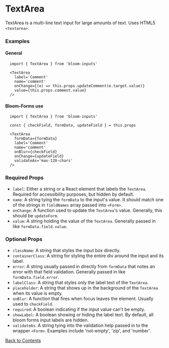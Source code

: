 # TextArea

TextArea is a multi-line text input for large amounts of text. Uses HTML5 `<textarea>`.

### Examples
#### General
```
  import { TextArea } from 'bloom-inputs'

  <TextArea
    label='Comment'
    name='comment'
    onChange={(e) => this.props.updateComment(e.target.value)}
    value={this.props.comment.value}
  />
```

#### Bloom-Forms use
```
  import { TextArea } from 'bloom-inputs'

  const { checkField, formData, updateField } = this.props

  <TextArea
    formData={formData}
    label='Comment'
    name='comment'
    onBlur={checkField}
    onChange={updateField}
    validateAs='max-120-chars'
  />
```

### Required Props
- `label`:
  Either a string or a React element that labels the `TextArea`. Required for accessibility purposes, but hidden by default.
- `name`:
  A string tying the `formData` to the input's value. It should match one of the strings in `fieldNames` array passed into `<Form>`.
- `onChange`:
  A function used to update the `TextArea`'s value. Generally, this should be `updateForm`.
- `value`:
  A string holding the value of the `TextArea`. Generally passed in like `formData.field.value`.

### Optional Props
- `className`:
  A string that styles the input box directly.
- `containerClass`:
  A string for styling the entire div around the input and its label.
- `error`:
  A string usually passed in directly from `formData` that notes an error with that field validation. Generally passed in like `formData.field.error`.
- `labelClass`:
  A string that styles only the label text of the `TextArea`.
- `placeholder`:
  A string that shows up in the background of the `TextArea` when its value is empty.
- `onBlur`:
  A function that fires when focus leaves the element. Usually used to `checkField`.
- `required`:
  A boolean indicating if the input value can't be empty.
- `showLabel`:
  A boolean showing or hiding the label text. By default, all bloom forms input labels are hidden.
- `validateAs`:
  A string tying into the validation help passed in to the wrapper `<Form>`. Examples include 'not-empty', 'zip', and 'number'.

[Back to Contents](https://github.com/vineyard-bloom/bloom-inputs#contents)
